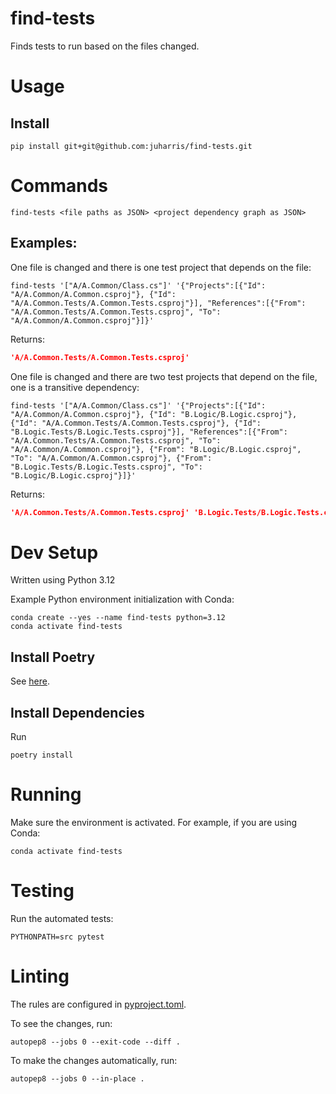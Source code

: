 # find-tests
Finds tests to run based on the files changed.

# Usage
## Install
```shell
pip install git+git@github.com:juharris/find-tests.git
```

# Commands
```shell
find-tests <file paths as JSON> <project dependency graph as JSON>
```

## Examples:
One file is changed and there is one test project that depends on the file:
```shell
find-tests '["A/A.Common/Class.cs"]' '{"Projects":[{"Id": "A/A.Common/A.Common.csproj"}, {"Id": "A/A.Common.Tests/A.Common.Tests.csproj"}], "References":[{"From": "A/A.Common.Tests/A.Common.Tests.csproj", "To": "A/A.Common/A.Common.csproj"}]}'
```
Returns:
```json
'A/A.Common.Tests/A.Common.Tests.csproj'
```

One file is changed and there are two test projects that depend on the file, one is a transitive dependency:
```shell
find-tests '["A/A.Common/Class.cs"]' '{"Projects":[{"Id": "A/A.Common/A.Common.csproj"}, {"Id": "B.Logic/B.Logic.csproj"}, {"Id": "A/A.Common.Tests/A.Common.Tests.csproj"}, {"Id": "B.Logic.Tests/B.Logic.Tests.csproj"}], "References":[{"From": "A/A.Common.Tests/A.Common.Tests.csproj", "To": "A/A.Common/A.Common.csproj"}, {"From": "B.Logic/B.Logic.csproj", "To": "A/A.Common/A.Common.csproj"}, {"From": "B.Logic.Tests/B.Logic.Tests.csproj", "To": "B.Logic/B.Logic.csproj"}]}'
```
Returns:
```json
'A/A.Common.Tests/A.Common.Tests.csproj' 'B.Logic.Tests/B.Logic.Tests.csproj'
```

# Dev Setup
Written using Python 3.12

Example Python environment initialization with Conda:
```shell
conda create --yes --name find-tests python=3.12
conda activate find-tests
```

## Install Poetry
See [here](https://python-poetry.org/docs/main).

## Install Dependencies
Run
```shell
poetry install
```

# Running
Make sure the environment is activated.
For example, if you are using Conda:
```shell
conda activate find-tests
```

# Testing
Run the automated tests:
```shell
PYTHONPATH=src pytest
```

# Linting
The rules are configured in [pyproject.toml](pyproject.toml).

To see the changes, run:
```shell
autopep8 --jobs 0 --exit-code --diff .
```

To make the changes automatically, run:
```shell
autopep8 --jobs 0 --in-place .
```
